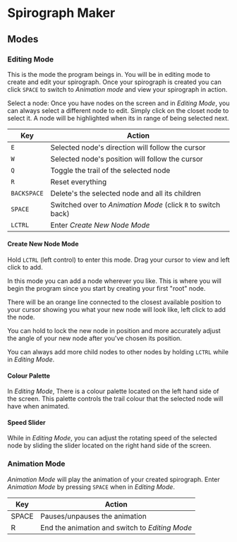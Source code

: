 # Spirograph Maker

## Modes

### Editing Mode

This is the mode the program beings in.
You will be in editing mode to create and edit your spirograph.
Once your spirograph is created you can click `SPACE` to switch to _Animation mode_ and view your spirograph in action.

Select a node:
Once you have nodes on the screen and in _Editing Mode_, you can always select a different node to edit. Simply click on the closet node to select it. A node will be highlighted when its in range of being selected next.

| Key         | Action                                                       |
| ----------- | ------------------------------------------------------------ |
| `E`         | Selected node's direction will follow the cursor             |
| `W`         | Selected node's position will follow the cursor              |
| `Q`         | Toggle the trail of the selected node                        |
| `R`         | Reset everything                                             |
| `BACKSPACE` | Delete's the selected node and all its children              |
| `SPACE`     | Switched over to _Animation Mode_ (click `R` to switch back) |
| `LCTRL`     | Enter _Create New Node Mode_                                 |

#### Create New Node Mode

Hold `LCTRL` (left control) to enter this mode. Drag your cursor to view and left click to add.

In this mode you can add a node wherever you like. This is where you will begin the program since you start by creating your first "root" node.

There will be an orange line connected to the closest available position to your cursor showing you what your new node will look like, left click to add the node.

You can hold to lock the new node in position and more accurately adjust the angle of your new node after you've chosen its position.

You can always add more child nodes to other nodes by holding `LCTRL` while in _Editing Mode_.

#### Colour Palette

In _Editing Mode_, There is a colour palette located on the left hand side of the screen.
This palette controls the trail colour that the selected node will have when animated.

#### Speed Slider

While in _Editing Mode_, you can adjust the rotating speed of the selected node by sliding the slider located on the right hand side of the screen.

### Animation Mode

_Animation Mode_ will play the animation of your created spirograph.
Enter _Animation Mode_ by pressing `SPACE` when in _Editing Mode_.

| Key   | Action                                         |
| ----- | ---------------------------------------------- |
| SPACE | Pauses/unpauses the animation                  |
| R     | End the animation and switch to _Editing Mode_ |
